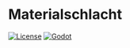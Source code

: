 # Materialschlacht

[![License](https://img.shields.io/badge/License-MIT-brightgreen.svg)](LICENSE)
[![Godot](https://img.shields.io/badge/Godot-4.2%2B-blue)](https://godotengine.org/)



